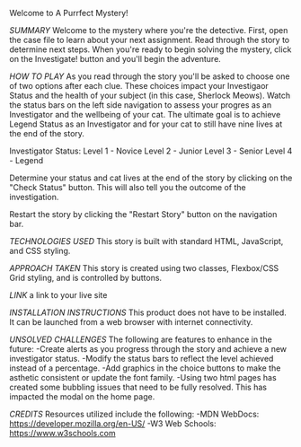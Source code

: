 Welcome to A Purrfect Mystery!

*SUMMARY*
Welcome to the mystery where you're the detective. First, open the case file to learn about your next assignment. Read through the story to determine next steps. When you're ready to begin solving the mystery, click on the Investigate! button and you'll begin the adventure. 

*HOW TO PLAY*
As you read through the story you'll be asked to choose one of two options after each clue. These choices impact your Investigaor Status and the health of your subject (in this case, Sherlock Meows). Watch the status bars on the left side navigation to assess your progres as an Investigator and the wellbeing of your cat. The ultimate goal is to achieve Legend Status as an Investigator and for your cat to still have nine lives at the end of the story.

Investigator Status:
Level 1 - Novice
Level 2 - Junior 
Level 3 - Senior
Level 4 - Legend

Determine your status and cat lives at the end of the story by clicking on the "Check Status" button. This will also tell you the outcome of the investigation.

Restart the story by clicking the "Restart Story" button on the navigation bar.

*TECHNOLOGIES USED*
This story is built with standard HTML, JavaScript, and CSS styling.

*APPROACH TAKEN*
This story is created using two classes, Flexbox/CSS Grid styling, and is controlled by buttons. 

*LINK*
a link to your live site

*INSTALLATION INSTRUCTIONS*
This product does not have to be installed. It can be launched from a web browser with internet connectivity.

*UNSOLVED CHALLENGES*
The following are features to enhance in the future:
-Create alerts as you progress through the story and achieve a new investigator status.
-Modify the status bars to reflect the level achieved instead of a percentage.
-Add graphics in the choice buttons to make the asthetic consistent or update the font family.
-Using two html pages has created some bubbling issues that need to be fully resolved. This has impacted the modal on the home page.

*CREDITS*
Resources utilized include the following:
-MDN WebDocs: https://developer.mozilla.org/en-US/
-W3 Web Schools: https://www.w3schools.com

